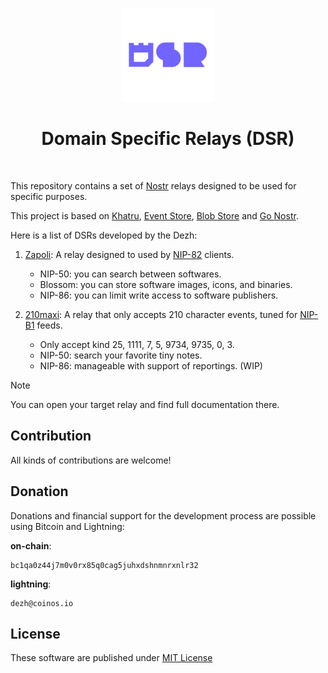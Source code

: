 <p align="center"> 
    <img alt="ddsr" src="./.images/ddsr.png" width="150" height="150" />
</p>

<h1 align="center">
Domain Specific Relays (DSR)
</h1>

<br/>

This repository contains a set of [Nostr](https://nostr.com) relays designed to be used for specific purposes.

This project is based on [Khatru](https://github.com/fiatjaf/khatru), [Event Store](https://github.com/fiatjaf/eventstore), [Blob Store](github.com/kehiy/blobstore) and [Go Nostr](github.com/nbd-wtf/go-nostr).

Here is a list of DSRs developed by the Dezh:

1. [Zapoli](./zapoli): A relay designed to used by [NIP-82](https://github.com/nostr-protocol/nips/pull/1336) clients.
    - NIP-50: you can search between softwares.
    - Blossom: you can store software images, icons, and binaries.
    - NIP-86: you can limit write access to software publishers.

2. [210maxi](./210maxi): A relay that only accepts 210 character events, tuned for [NIP-B1](https://github.com/nostr-protocol/nips/pull/1710) feeds.
    - Only accept kind 25, 1111, 7, 5, 9734, 9735, 0, 3.
    - NIP-50: search your favorite tiny notes.
    - NIP-86: manageable with support of reportings. (WIP)

> [!NOTE]
> You can open your target relay and find full documentation there.

## Contribution

All kinds of contributions are welcome!

## Donation

Donations and financial support for the development process are possible using Bitcoin and Lightning:

**on-chain**:

```
bc1qa0z44j7m0v0rx85q0cag5juhxdshnmnrxnlr32
```

**lightning**: 

```
dezh@coinos.io
```

## License

These software are published under [MIT License](./LICENSE)
